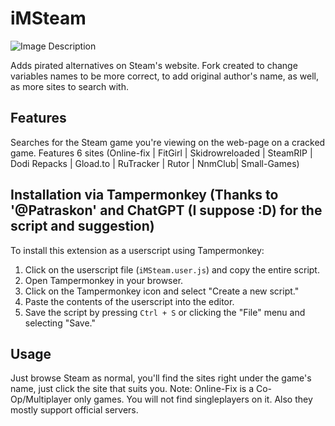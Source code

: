# iMSteam

![Image Description](https://i.imgur.com/k1irm5C.png)

Adds pirated alternatives on Steam's website. 
Fork created to change variables names to be more correct, to add original author's name, as well, as more sites to search with.

## Features
Searches for the Steam game you're viewing on the web-page on a cracked game. 
Features 6 sites (Online-fix | FitGirl | Skidrowreloaded | SteamRIP | Dodi Repacks | Gload.to | RuTracker | Rutor | NnmClub| Small-Games)

## Installation via Tampermonkey (Thanks to '@Patraskon' and ChatGPT (I suppose :D) for the script and suggestion)

To install this extension as a userscript using Tampermonkey:

1. Click on the userscript file (`iMSteam.user.js`) and copy the entire script.
2. Open Tampermonkey in your browser.
3. Click on the Tampermonkey icon and select "Create a new script."
4. Paste the contents of the userscript into the editor.
5. Save the script by pressing `Ctrl + S` or clicking the "File" menu and selecting "Save."


## Usage

Just browse Steam as normal, you'll find the sites right under the game's name, just click the site that suits you. 
Note: Online-Fix is a Co-Op/Multiplayer only games. You will not find singleplayers on it. Also they mostly support official servers. 

